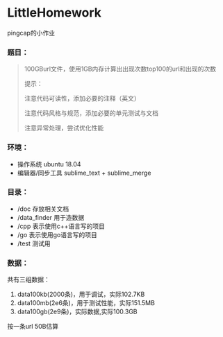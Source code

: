 # LittleHomework
pingcap的小作业

### 题目：
>
> 100GBurl文件，使用1GB内存计算出出现次数top100的url和出现的次数
> 
> 提示：
> 
> 注意代码可读性，添加必要的注释（英文）
>
> 注意代码风格与规范，添加必要的单元测试与文档
>
> 注意异常处理，尝试优化性能

### 环境：
- 操作系统 ubuntu 18.04
- 编辑器/同步工具 sublime_text + sublime_merge

### 目录：
- /doc 存放相关文档
- /data_finder 用于造数据
- /cpp 表示使用c++语言写的项目
- /go 表示使用go语言写的项目
- /test 测试用

### 数据：
共有三组数据：
1. data100kb(2000条)，用于调试，实际102.7KB
2. data100mb(2e6条)，用于测试性能，实际151.5MB
3. data100gb(2e9条)，实际数据,实际100.3GB

按一条url 50B估算